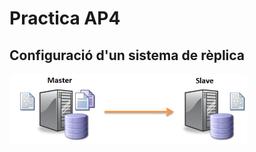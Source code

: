 # Practica AP4

## Configuració d'un sistema de rèplica

<a href="https://github.com/MarcGarcia03/Bases-de-dades/tree/main/Ap4/configuració-sistema-de-rèplica"><img src="imgs/replica.png" width="380"></a>